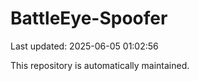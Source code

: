 # BattleEye-Spoofer

Last updated: 2025-06-05 01:02:56

This repository is automatically maintained.
